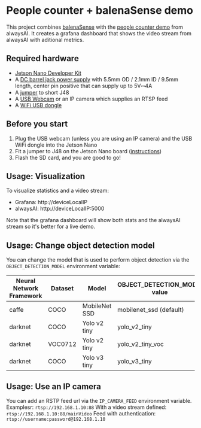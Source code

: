 # People counter + balenaSense demo

This project combines [balenaSense](https://github.com/balenalabs/balena-sense/) with the [people counter demo](https://github.com/alwaysai/people-counter/) from alwaysAI.
It creates a grafana dashboard that shows the video stream from alwaysAI with aditional metrics.

## Required hardware
- [Jetson Nano Developer Kit](https://developer.nvidia.com/embedded/jetson-nano-developer-kit)
- A [DC barrel jack power supply](https://www.adafruit.com/product/1466) with 5.5mm OD / 2.1mm ID / 9.5mm length, center pin positive that can supply up to 5V⎓4A
- A [jumper](https://www.adafruit.com/product/3525) to short J48
- A [USB Webcam](https://www.amazon.com/Logitech-Desktop-Widescreen-Calling-Recording/dp/B004FHO5Y6/ref=sr_1_4?keywords=logitech+webcam+usb&qid=1582050432&sr=8-4) or an IP camera which supplies an RTSP feed
- A [WiFi USB dongle](https://www.amazon.com/TP-Link-wireless-network-Adapter-SoftAP/dp/B008IFXQFU/ref=sr_1_3?keywords=usb+wifi+adapter&qid=1582050405&sr=8-3)

## Before you start

1. Plug the USB webcam (unless you are using an IP camera) and the USB WiFi dongle into the Jetson Nano
2. Fit a jumper to J48 on the Jetson Nano board ([instructions](https://devtalk.nvidia.com/default/topic/1048640/jetson-nano/power-supply-considerations-for-jetson-nano-developer-kit/))
3. Flash the SD card, and you are good to go!


## Usage: Visualization

To visualize statistics and a video stream:

- Grafana: http://deviceLocalIP
- alwaysAI: http://deviceLocalIP:5000

Note that the grafana dashboard will show both stats and the alwaysAI stream so it's better for a live demo.


## Usage: Change object detection model

You can change the model that is used to perform object detection via the `OBJECT_DETECTION_MODEL` environment variable:

| Neural Network Framework | Dataset | Model | OBJECT_DETECTION_MODEL value | Reference inference time |
| ------------- | ------------- | ------------- | ------------- | ------------- |
| caffe | COCO | MobileNet SSD | mobilenet_ssd (default) | 400 msec |
| darknet | COCO | Yolo v2 tiny | yolo_v2_tiny | 60 msec |
| darknet | VOC0712 | Yolo v2 tiny | yolo_v2_tiny_voc | 70 msec |
| darknet | COCO | Yolo v3 tiny | yolo_v3_tiny | 60 msec |

## Usage: Use an IP camera

You can add an RSTP feed url via the `IP_CAMERA_FEED` environment variable. Examplesr:
```rtsp://192.168.1.10:88```
With a video stream defined:
```rtsp://192.168.1.10:88/mainVideo```
Feed with authentication:
```rtsp://username:password@192.168.1.10```


